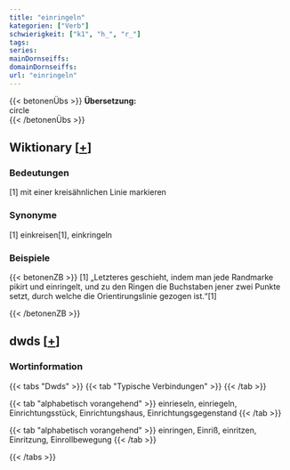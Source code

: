 ```yaml
---
title: "einringeln"
kategorien: ["Verb"]
schwierigkeit: ["k1", "h_", "r_"]
tags:
series:
mainDornseiffs:
domainDornseiffs:
url: "einringeln"
---
```


{{< betonenÜbs >}}
**Übersetzung:**  
circle  
{{< /betonenÜbs >}}

## Wiktionary [[+](https://de.wiktionary.org/wiki/einringeln)]

### Bedeutungen
[1] mit einer kreisähnlichen Linie markieren  

### Synonyme
[1] einkreisen[1], einkringeln  

### Beispiele
{{< betonenZB >}}
[1] „Letzteres geschieht, indem man jede Randmarke pikirt und einringelt, und zu den Ringen die Buchstaben jener zwei Punkte setzt, durch welche die Orientirungslinie gezogen ist.“[1]  

{{< /betonenZB >}}


## dwds [[+](https://www.dwds.de/wb/einringeln)]

### Wortinformation
{{< tabs "Dwds" >}}
{{< tab "Typische Verbindungen" >}}
{{< /tab >}}

{{< tab "alphabetisch vorangehend" >}}
einrieseln, einriegeln, Einrichtungsstück, Einrichtungshaus, Einrichtungsgegenstand
{{< /tab >}}

{{< tab "alphabetisch vorangehend" >}}
einringen, Einriß, einritzen, Einritzung, Einrollbewegung
{{< /tab >}}

{{< /tabs >}}


